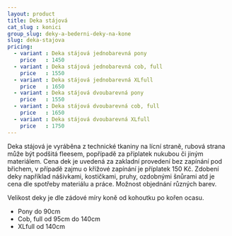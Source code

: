 ```yaml
---
layout: product
title: Deka stájová
cat_slug : konici
group_slug: deky-a-bederni-deky-na-kone
slug: deka-stajova
pricing:
  - variant : Deka stájová jednobarevná pony
    price   : 1450
  - variant : Deka stájová jednobarevná cob, full
    price   : 1550
  - variant : Deka stájová jednobarevná XLfull
    price   : 1650
  - variant : Deka stájová dvoubarevná pony
    price   : 1550
  - variant : Deka stájová dvoubarevná cob, full
    price   : 1650
  - variant : Deka stájová dvoubarevná XLfull
    price   : 1750
---
```


Deka stájová je vyráběna z technické tkaniny na lícní straně, rubová strana může být podšitá fleesem, popřípadě za příplatek nukubou či jiným materiálem.
Cena dek je uvedená za zakladní provedení bez zapínání pod břichem, v případě zajmu o křížové zapínání je příplatek 150&nbsp;Kč.
Zdobení deky například nášivkami, kostičkami, pruhy, ozdobnými šnůrami atd je cena dle spotřeby materiálu a práce.
Možnost objednání různých barev.

Velikost deky je dle zádové míry koně od kohoutku po kořen ocasu.

- Pony do 90cm
- Cob, full od 95cm do 140cm
- XLfull od 140cm

